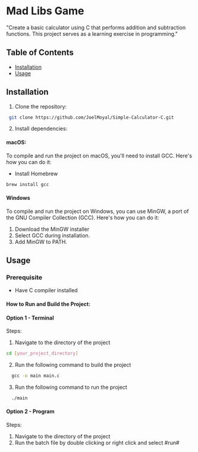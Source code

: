 
# Mad Libs Game

"Create a basic calculator using C that performs addition and subtraction functions. This project serves as a learning exercise in programming."





## Table of Contents
- [Installation](#installation)
- [Usage](#usage)



## Installation

1. Clone the repository:
```bash
 git clone https://github.com/JoelMoyal/Simple-Calculator-C.git
```

2. Install dependencies:
#### macOS:
To compile and run the project on macOS, you'll need to install GCC. Here's how you can do it:

- Install Homebrew

```bash
brew install gcc
 ```
#### Windows
To compile and run the project on Windows, you can use MinGW, a port of the GNU Compiler Collection (GCC). Here's how you can do it:

1. Download the MinGW installer
2. Select GCC during installation.
3. Add MinGW to PATH.

## Usage

### Prerequisite 
- Have C compiler installed 

#### How to Run and Build the Project:
#### Option 1 - Terminal
Steps:
1. Navigate to the directory of the project 

```bash
cd [your_project_directory]

```
2. Run the following command to build the project
```bash
  gcc -o main main.c
```
3. Run the following command to run the project
```bash
  ./main
```

#### Option 2 - Program

Steps:
1. Navigate to the directory of the project
2. Run the batch file by double clicking or right click and select #run#
